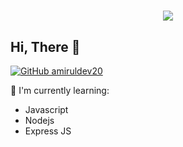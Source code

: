 <h1 align="center">
 <a href="https://git.io/typing-svg">
    <img src="https://readme-typing-svg.herokuapp.com?color=0799F7&size=30&width=800&lines=Hi+i'm+Rizky+Perdana.+I'm+16+YO;i'am+a+bot+developer,+using+javascript">
  </a>
</h1>

## Hi, There 👋
[![GitHub amiruldev20](https://img.shields.io/github/followers/rzkgnz?label=follow&style=social)](https://github.com/rzkgnz)

:page_with_curl: I'm currently learning:
- Javascript
- Nodejs
- Express JS
